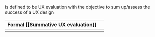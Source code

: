 is defined to be UX evaluation with the objective to sum up/assess the success of a UX design

| Formal [[Summative UX evaluation]] |     |
| ---------------------------------- | --- |
|                                    |     |
